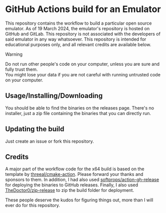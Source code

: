 # GitHub Actions build for an Emulator

This repository contains the workflow to build a particular open source emulator. As of 19 March 2024, the emulator's repository is hosted on GitHub and GitLab. This repository is not associated with the developers of said emulator in any way whatsoever. This repository is intended for educational purposes only, and all relevant credits are available below.

> [!warning]
> Do not run other people's code on your computer, unless you are sure and fully trust them.\
> You might lose your data if you are not careful with running untrusted code on your computer.

## Usage/Installing/Downloading

You should be able to find the binaries on the releases page. There's no installer, just a zip file containing the binaries that you can directly run.

## Updating the build

Just create an issue or fork this repository.

## Credits
A major part of the workflow code for the x64 build is based on the template by [threeal/cmake-action](https://github.com/threeal/cmake-action). Please forward your thanks and sponsors to them.
In addition, I had also used [softprops/action-gh-release](https://github.com/softprops/action-gh-release) for deploying the binaries to GitHub releases.
Finally, I also used [TheDoctor0/zip-release](https://github.com/TheDoctor0/zip-release) to zip the build folder for deployment.

These people deserve the kudos for figuring things out, more than I will ever do for this repository.
